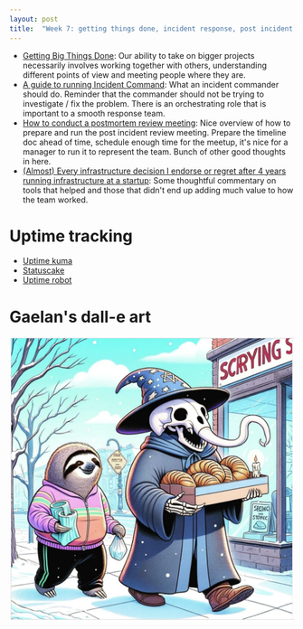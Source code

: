 ```yaml
---
layout: post
title:  "Week 7: getting things done, incident response, post incident review postmortem"
---
```


* [Getting Big Things Done](https://brooker.co.za/blog/2020/10/19/big-changes.html): Our ability to take on bigger projects necessarily involves working together with others, understanding different points of view and meeting people where they are.
* [A guide to running Incident Command](https://argoday.medium.com/incident-command-guide-9872b51d7c94): What an incident commander should do. Reminder that the commander should not be trying to investigate / fix the problem. There is an orchestrating role that is important to a smooth response team.
* [How to conduct a postmortem review meeting](https://argoday.medium.com/how-to-conduct-a-postmortem-review-meeting-8cb5d2d2b303): Nice overview of how to prepare and run the post incident review meeting. Prepare the timeline doc ahead of time, schedule enough time for the meetup, it's nice for a manager to run it to represent the team. Bunch of other good thoughts in here.
* [(Almost) Every infrastructure decision I endorse or regret after 4 years running infrastructure at a startup](https://cep.dev/posts/every-infrastructure-decision-i-endorse-or-regret-after-4-years-running-infrastructure-at-a-startup/): Some thoughtful commentary on tools that helped and those that didn't end up adding much value to how the team worked.

# Uptime tracking

* [Uptime kuma](https://github.com/louislam/uptime-kuma)
* [Statuscake](https://www.statuscake.com/)
* [Uptime robot](https://uptimerobot.com/)

# Gaelan's dall-e art

![A sloth a wizard with the head of an elephant ...](/assets/2024/sloth.png)